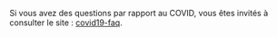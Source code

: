 Si vous avez des questions par rapport au COVID,
vous êtes invités à consulter le site :
[covid19-faq](https://www.covid19-faq.fr/).
